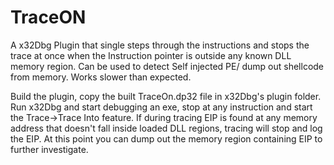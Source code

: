 # TraceON
A x32Dbg Plugin that single steps through the instructions and stops the trace at once when the Instruction pointer is outside any known DLL memory region. Can be used to detect Self injected PE/ dump out shellcode from memory. Works slower than expected.

Build the plugin, copy the built TraceOn.dp32 file in x32Dbg's plugin folder. Run x32Dbg and start debugging an exe, stop at any instruction and start the Trace->Trace Into feature. If during tracing EIP is found at any memory address that doesn't fall inside loaded DLL regions, tracing will stop and log the EIP. At this point you can dump out the memory region containing EIP to further investigate.
